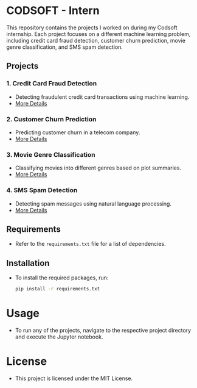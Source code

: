# CODSOFT - Intern

This repository contains the projects I worked on during my Codsoft internship. Each project focuses on a different machine learning problem, including credit card fraud detection, customer churn prediction, movie genre classification, and SMS spam detection.

## Projects

### 1. Credit Card Fraud Detection
- Detecting fraudulent credit card transactions using machine learning.
- [More Details]((Fraud_Detection/README.md))

### 2. Customer Churn Prediction
- Predicting customer churn in a telecom company.
- [More Details](Customer_Churn_Prediction/README.md)

### 3. Movie Genre Classification
- Classifying movies into different genres based on plot summaries.
- [More Details](Movie_Genre_Classification/README.md)

### 4. SMS Spam Detection
- Detecting spam messages using natural language processing.
- [More Details](SMS_Spam_Detection/README.md)

## Requirements
- Refer to the `requirements.txt` file for a list of dependencies.

## Installation
- To install the required packages, run:
    ```bash
    pip install -r requirements.txt
    ```
# Usage
- To run any of the projects, navigate to the respective project directory and execute the Jupyter notebook.

# License
- This project is licensed under the MIT License.
